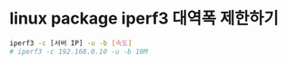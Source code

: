 # linux package iperf3 대역폭 제한하기

```sh
iperf3 -c [서버 IP] -u -b [속도]
# iperf3 -c 192.168.0.10 -u -b 10M
```
